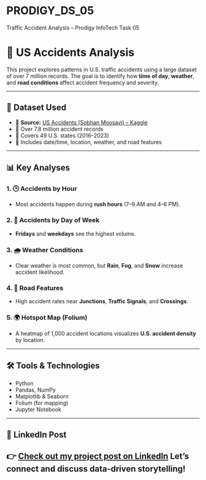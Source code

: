 # PRODIGY_DS_05
Traffic Accident Analysis – Prodigy InfoTech Task 05
# 🚗 US Accidents Analysis 

This project explores patterns in U.S. traffic accidents using a large dataset of over 7 million records. The goal is to identify how **time of day**, **weather**, and **road conditions** affect accident frequency and severity.

---

## 📁 Dataset Used

- 📌 **Source:** [US Accidents (Sobhan Moosavi) – Kaggle](https://www.kaggle.com/datasets/sobhanmoosavi/us-accidents)
- 🔸 Over 7.8 million accident records
- 🔸 Covers 49 U.S. states (2016–2023)
- 🔸 Includes date/time, location, weather, and road features

---

## 📊 Key Analyses

### 1. 🕒 Accidents by Hour
- Most accidents happen during **rush hours** (7–9 AM and 4–6 PM).

### 2. 📆 Accidents by Day of Week
- **Fridays** and **weekdays** see the highest volume.

### 3. 🌧️ Weather Conditions
- Clear weather is most common, but **Rain**, **Fog**, and **Snow** increase accident likelihood.

### 4. 🚦 Road Features
- High accident rates near **Junctions**, **Traffic Signals**, and **Crossings**.

### 5. 🌍 Hotspot Map (Folium)
- A heatmap of 1,000 accident locations visualizes **U.S. accident density** by location.

---

## 🛠️ Tools & Technologies
- Python
- Pandas, NumPy
- Matplotlib & Seaborn
- Folium (for mapping)
- Jupyter Notebook

---

## 📎 LinkedIn Post

👉 [Check out my project post on LinkedIn]([https://www.linkedin.com/in/bhavesh-uchainiya-734651136/](https://www.linkedin.com/posts/bhavesh-uchainiya-734651136_datascience-dataanalysis-python-activity-7348329897318084612-w6jQ?utm_source=share&utm_medium=member_desktop&rcm=ACoAACEzB9gB68oVgeCqSHu01XNoWfb_ViJtAeg))  
Let’s connect and discuss data-driven storytelling!
---

